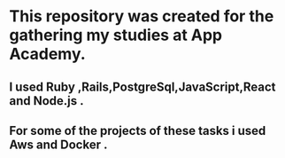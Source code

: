 # This repository was created for the gathering my studies at App Academy.
## I used Ruby ,Rails,PostgreSql,JavaScript,React and Node.js .
## For some of the projects of these tasks i used Aws and Docker .